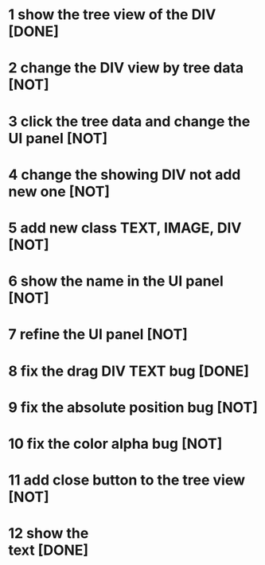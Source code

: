 # 1 show the tree view of the DIV						[DONE]
# 2 change the DIV view by tree data       				[NOT]
# 3 click the tree data and change the UI panel 		[NOT]
# 4 change the showing DIV not add new one 				[NOT]
# 5 add new class TEXT, IMAGE, DIV						[NOT]
# 6 show the name in the UI panel						[NOT]
# 7 refine the UI panel 								[NOT]
# 8 fix the drag DIV TEXT bug							[DONE]
# 9 fix the absolute position bug						[NOT]
# 10 fix the color alpha bug							[NOT]
# 11 add close button to the tree view 					[NOT]
# 12 show the <div> text								[DONE]
